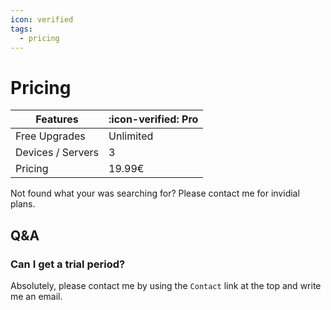 ```yaml
---
icon: verified
tags:
  - pricing
---
```


# Pricing

| Features          | :icon-verified: Pro | 
| ----------------- | ------------------- | 
| Free Upgrades     | Unlimited           | 
| Devices / Servers | 3                   | 
| Pricing           | 19.99€              | 

Not found what your was searching for? Please contact me for invidial plans.

## Q&A

### Can I get a trial period?

Absolutely, please contact me by using the `Contact` link at the top and write me an email.
